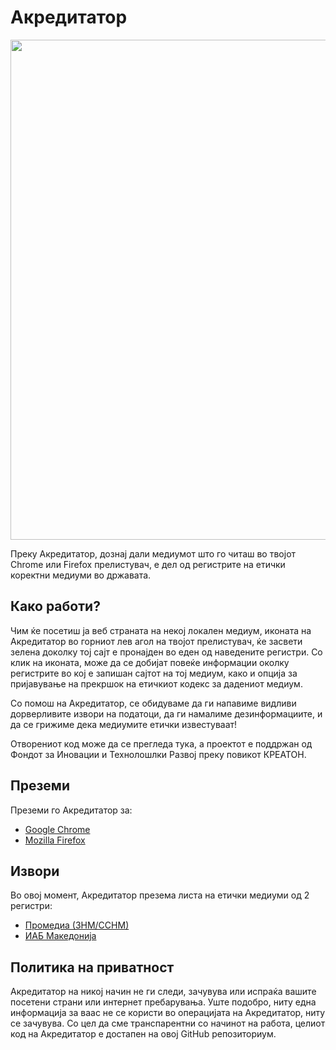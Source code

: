 # Акредитатор
<img src="https://i.imgur.com/RvG6y0t.png" width="800"/>

Преку Акредитатор, дознај дали медиумот што го читаш во твојот Chrome или Firefox прелистувач, е дел од регистрите на етички коректни медиуми во државата. 

## Како работи?
Чим ќе посетиш ја веб страната на некој локален медиум, иконата на Акредитатор во горниот лев агол на твојот прелистувач, ќе засвети зелена доколку тој сајт е пронајден во еден од наведените регистри. Со клик на иконата, може да се добијат повеќе информации околку регистрите во кој е запишан сајтот на тој медиум, како и опција за пријавување на прекршок на етичкиот кодекс за дадениот медиум.

Со помош на Акредитатор, се обидуваме да ги напавиме видливи дорверливите извори на податоци, да ги намалиме дезинформациите, и да се грижиме дека медиумите етички известуваат!

Отворениот код може да се прегледа тука, а проектот е поддржан од Фондот за Иновации и Технолошлки Развоj преку повикот КРЕАТОН.

## Преземи
Преземи го Акредитатор за:
- [Google Chrome](https://chrome.google.com/webstore/detail/%D0%B0%D0%BA%D1%80%D0%B5%D0%B4%D0%B8%D1%82%D0%B0%D1%82%D0%BE%D1%80/ejfikolmiijbpgchlhlickmgoogmhfbo)
- [Mozilla Firefox](https://addons.mozilla.org/en-US/firefox/addon/akreditator/)

## Извори
Во овој момент, Акредитатор презема листа на етички медиуми од 2 регистри:
- [Промедиа (ЗНМ/ССНМ)](https://promedia.mk/main)
- [ИАБ Македонија](https://www.iab.mk/etichki-kodeks/)

## Политика на приватност
Акредитатор на никој начин не ги следи, зачувува или испраќа вашите посетени страни или интернет пребарувања. Уште подобро, ниту една информација за ваас не се користи во операцијата на Акредитатор, ниту се зачувува. Со цел да сме транспарентни со начинот на работа, целиот код на Акредитатор е достапен на овој GitHub репозиториум.
